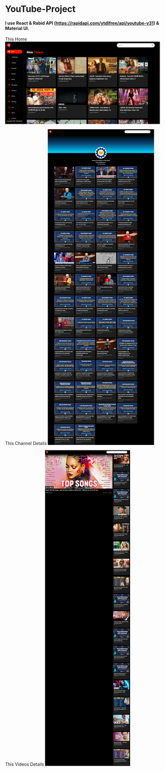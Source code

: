 # YouTube-Project
#### I use React & Rabid API (https://rapidapi.com/ytdlfree/api/youtube-v31) & Material UI.
This Home
![](https://github.com/AbrarKhalil26/YouTube-Project/blob/main/design/Home.jpeg)

This Channel Details
![](https://github.com/AbrarKhalil26/YouTube-Project/blob/main/design/ChannelDetails.jpeg)

This Videos Details
![](https://github.com/AbrarKhalil26/YouTube-Project/blob/main/design/VideoDetails.jpeg)
